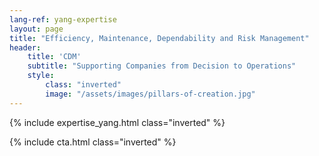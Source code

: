 ```yaml
---
lang-ref: yang-expertise
layout: page
title: "Efficiency, Maintenance, Dependability and Risk Management"
header:
    title: 'CDM'
    subtitle: "Supporting Companies from Decision to Operations"
    style:
        class: "inverted"
        image: "/assets/images/pillars-of-creation.jpg"
---
```


{% include expertise_yang.html class="inverted" %}

{% include cta.html class="inverted" %}
